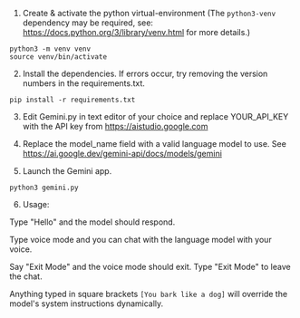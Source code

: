 1. Create & activate the python virtual-environment (The `python3-venv` dependency may be required, see: <https://docs.python.org/3/library/venv.html> for more details.)

```
python3 -m venv venv
source venv/bin/activate
```

2. Install the dependencies. If errors occur, try removing the version numbers in the requirements.txt.

```
pip install -r requirements.txt
```

3. Edit Gemini.py in text editor of your choice and replace YOUR_API_KEY with the API key from https://aistudio.google.com

4. Replace the model_name field with a valid language model to use. See https://ai.google.dev/gemini-api/docs/models/gemini

5. Launch the Gemini app.

```
python3 gemini.py
```

6. Usage:

Type "Hello" and the model should respond.

Type voice mode and you can chat with the language model with your voice.

Say "Exit Mode" and the voice mode should exit. Type "Exit Mode" to leave the chat.

Anything typed in square brackets ```[You bark like a dog]``` will override the model's system instructions dynamically.

